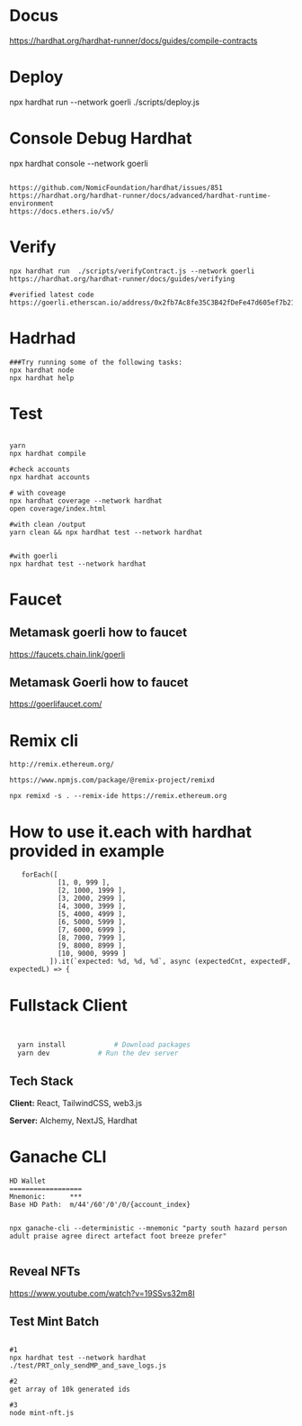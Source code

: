 
# Docus
https://hardhat.org/hardhat-runner/docs/guides/compile-contracts

# Deploy
npx hardhat run --network goerli ./scripts/deploy.js

# Console Debug Hardhat
npx hardhat console --network goerli 

```

https://github.com/NomicFoundation/hardhat/issues/851
https://hardhat.org/hardhat-runner/docs/advanced/hardhat-runtime-environment
https://docs.ethers.io/v5/
```

# Verify

```
npx hardhat run  ./scripts/verifyContract.js --network goerli 
https://hardhat.org/hardhat-runner/docs/guides/verifying

#verified latest code 
https://goerli.etherscan.io/address/0x2fb7Ac8fe35C3B42fDeFe47d605ef7b21242210a#code

```

# Hadrhad
```
###Try running some of the following tasks:
npx hardhat node
npx hardhat help

```

# Test
```

yarn
npx hardhat compile

#check accounts 
npx hardhat accounts

# with coveage
npx hardhat coverage --network hardhat     
open coverage/index.html 

#with clean /output
yarn clean && npx hardhat test --network hardhat


#with goerli
npx hardhat test --network hardhat

```

# Faucet
## Metamask goerli how to faucet
https://faucets.chain.link/goerli

## Metamask Goerli how to faucet
https://goerlifaucet.com/


# Remix cli
```
http://remix.ethereum.org/

https://www.npmjs.com/package/@remix-project/remixd

npx remixd -s . --remix-ide https://remix.ethereum.org

```


# How to use it.each with hardhat provided in example
```
   forEach([
            [1, 0, 999 ],
            [2, 1000, 1999 ],
            [3, 2000, 2999 ],
            [4, 3000, 3999 ],
            [5, 4000, 4999 ],
            [6, 5000, 5999 ],
            [7, 6000, 6999 ],
            [8, 7000, 7999 ],
            [9, 8000, 8999 ],
            [10, 9000, 9999 ]
          ]).it(`expected: %d, %d, %d`, async (expectedCnt, expectedF, expectedL) => {

```
# Fullstack Client 
```bash


  yarn install            # Download packages
  yarn dev            # Run the dev server
```

## Tech Stack

**Client:** React, TailwindCSS, web3.js

**Server:** Alchemy, NextJS, Hardhat


# Ganache CLI

```
HD Wallet
==================
Mnemonic:      ***
Base HD Path:  m/44'/60'/0'/0/{account_index}


npx ganache-cli --deterministic --mnemonic "party south hazard person adult praise agree direct artefact foot breeze prefer"


```


## Reveal NFTs
https://www.youtube.com/watch?v=19SSvs32m8I


## Test Mint Batch
```

#1
npx hardhat test --network hardhat ./test/PRT_only_sendMP_and_save_logs.js

#2
get array of 10k generated ids

#3
node mint-nft.js
```
